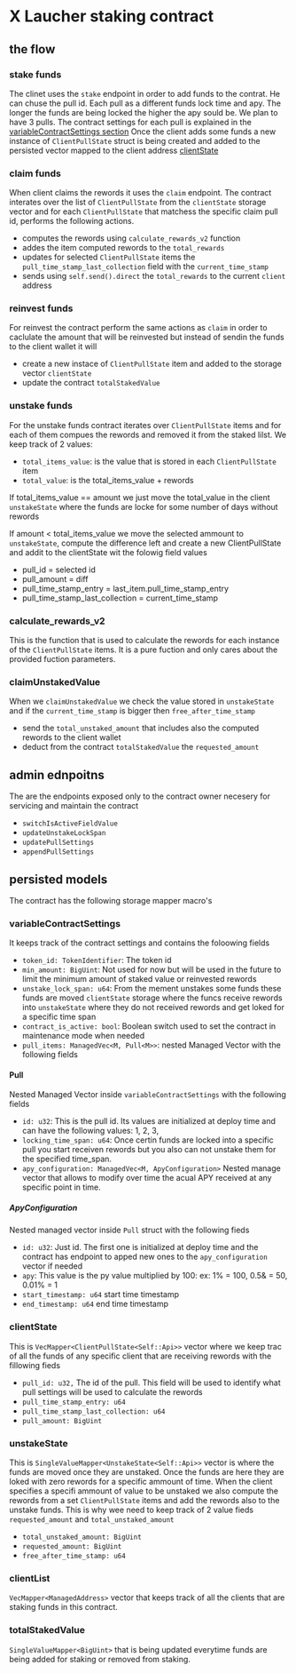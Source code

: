 # X Laucher staking contract

## the flow

### stake funds

The clinet uses the `stake` endpoint in order to add funds to the contrat. He can chuse the pull id. Each pull as a
different funds lock time and apy. The longer the funds are being locked the higher the apy sould be. We plan to have 3
pulls.
The contract settings for each pull is explained in the [variableContractSettings section](#variableContractSettings)
Once the client adds some funds a new instance of `ClientPullState` struct is being created and added to the persisted
vector mapped to the client address [clientState](#clientState)

### claim funds

When client claims the rewords it uses the `claim` endpoint. The contract interates over the list of `ClientPullState`
from the `clientState` storage vector and for each `ClientPullState` that matchess the specific claim pull id, performs
the following actions.

- computes the rewords using `calculate_rewards_v2` function
- addes the item computed rewords to the `total_rewards`
- updates for selected `ClientPullState` items the  `pull_time_stamp_last_collection` field with
  the `current_time_stamp`
- sends using `self.send().direct` the `total_rewards` to the current `client` address

### reinvest funds

For reinvest the contract perform the same actions as `claim` in order to caclulate the amount that will be reinvested
but instead of sendin the funds to the client wallet it will

- create a new instace of `ClientPullState` item and added to the storage vector `clientState`
- update the contract `totalStakedValue`

### unstake funds

For the unstake funds contract iterates over `ClientPullState` items and for each of them compues the rewords and
removed it from the staked lilst.
We keep track of 2 values:

- `total_items_value`: is the value that is stored in each `ClientPullState` item
- `total_value`: is the total_items_value + rewords

If total_items_value == amount we just move the total_value in the client `unstakeState` where the funds are locke for
some number of days without rewords

If amount < total_items_value we move the selected ammount to `unstakeState`, compute the difference left and create a
new ClientPullState and addit to the clientState wit the folowig field values

- pull_id = selected id
- pull_amount = diff
- pull_time_stamp_entry = last_item.pull_time_stamp_entry
- pull_time_stamp_last_collection = current_time_stamp

### calculate_rewards_v2
This is the function that is used to calculate the rewords for each instance of the `ClientPullState` items. It is a pure fuction and only cares about the provided fuction parameters. 

### claimUnstakedValue

When we `claimUnstakedValue` we check the value stored in `unstakeState` and if the `current_time_stamp` is bigger
then `free_after_time_stamp`

- send the `total_unstaked_amount` that includes also the computed rewords to the client wallet
- deduct from the contract `totalStakedValue` the `requested_amount`

## admin ednpoitns

The are the endpoints exposed only to the contract owner necesery for servicing and maintain the contract

- `switchIsActiveFieldValue`
- `updateUnstakeLockSpan`
- `updatePullSettings`
- `appendPullSettings`

## persisted models

The contract has the following storage mapper macro's

### variableContractSettings

It keeps track of the contract settings and contains the foloowing fields

- `token_id: TokenIdentifier`: The token id
- `min_amount: BigUint`: Not used for now but will be used in the future to limit the minimum amount of staked value or
  reinvested rewords
- `unstake_lock_span: u64`: From the mement unstakes some funds these funds are moved `clientState` storage where the
  funcs receive rewords into `unstakeState` where they do not received rewords and get loked for a specific time span
- `contract_is_active: bool`: Boolean switch used to set the contract in maintenance mode when needed
- `pull_items: ManagedVec<M, Pull<M>>`: nested Managed Vector with the following fields

#### Pull

Nested Managed Vector inside `variableContractSettings` with the following fields

- `id: u32`: This is the pull id. Its values are initialized at deploy time and can have the following values: 1, 2, 3,
- `locking_time_span: u64`: Once certin funds are locked into a specific pull you start receiven rewords but you also
  can not unstake them for the specified time_span.
- `apy_configuration: ManagedVec<M, ApyConfiguration>` Nested manage vector that allows to modify over time the acual
  APY received at any specific point in time.

##### ApyConfiguration

Nested managed vector inside `Pull` struct with the following fieds

- `id: u32`: Just id. The first one is initialized at deploy time and the contract has endpoint to apped new ones to
  the `apy_configuration` vector if needed
- `apy`: This value is the py value multiplied by 100: ex: 1% = 100, 0.5& = 50, 0.01% = 1
- `start_timestamp: u64` start time timestamp
- `end_timestamp: u64` end time timestamp

### clientState

This is `VecMapper<ClientPullState<Self::Api>>` vector where we keep trac of all the funds of any specific client that
are receiving rewords with the fillowing fieds

- `pull_id: u32,` The id of the pull. This field will be used to identify what pull settings will be used to calculate
  the rewords
- `pull_time_stamp_entry: u64`
- `pull_time_stamp_last_collection: u64`
- `pull_amount: BigUint`

### unstakeState

This is  `SingleValueMapper<UnstakeState<Self::Api>>` vector is where the funds are moved once they are unstaked. Once
the funds are here they are loked with zero rewords for a specific ammount of time. When the client specifies a specifi
ammount of value to be unstaked we also compute the rewords from a set `ClientPullState` items and add the rewords also
to the unstake funds. This is why wee need to keep track of 2 value fieds `requested_amount` and `total_unstaked_amount`

- `total_unstaked_amount: BigUint`
- `requested_amount: BigUint`
- `free_after_time_stamp: u64`

### clientList

`VecMapper<ManagedAddress>` vector that keeps track of all the clients that are staking funds in this contract.

### totalStakedValue

`SingleValueMapper<BigUint>` that is being updated everytime funds are being added for staking or removed from staking. 






